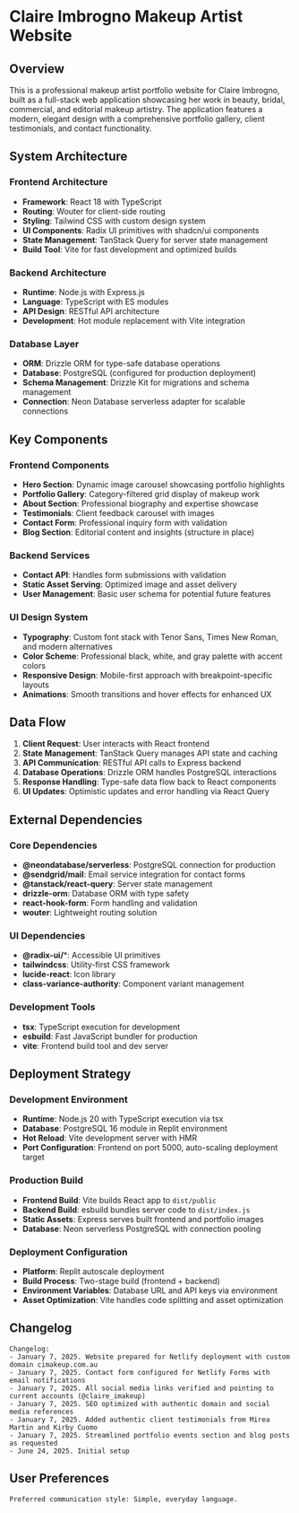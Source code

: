 # Claire Imbrogno Makeup Artist Website

## Overview

This is a professional makeup artist portfolio website for Claire Imbrogno, built as a full-stack web application showcasing her work in beauty, bridal, commercial, and editorial makeup artistry. The application features a modern, elegant design with a comprehensive portfolio gallery, client testimonials, and contact functionality.

## System Architecture

### Frontend Architecture
- **Framework**: React 18 with TypeScript
- **Routing**: Wouter for client-side routing
- **Styling**: Tailwind CSS with custom design system
- **UI Components**: Radix UI primitives with shadcn/ui components
- **State Management**: TanStack Query for server state management
- **Build Tool**: Vite for fast development and optimized builds

### Backend Architecture
- **Runtime**: Node.js with Express.js
- **Language**: TypeScript with ES modules
- **API Design**: RESTful API architecture
- **Development**: Hot module replacement with Vite integration

### Database Layer
- **ORM**: Drizzle ORM for type-safe database operations
- **Database**: PostgreSQL (configured for production deployment)
- **Schema Management**: Drizzle Kit for migrations and schema management
- **Connection**: Neon Database serverless adapter for scalable connections

## Key Components

### Frontend Components
- **Hero Section**: Dynamic image carousel showcasing portfolio highlights
- **Portfolio Gallery**: Category-filtered grid display of makeup work
- **About Section**: Professional biography and expertise showcase
- **Testimonials**: Client feedback carousel with images
- **Contact Form**: Professional inquiry form with validation
- **Blog Section**: Editorial content and insights (structure in place)

### Backend Services
- **Contact API**: Handles form submissions with validation
- **Static Asset Serving**: Optimized image and asset delivery
- **User Management**: Basic user schema for potential future features

### UI Design System
- **Typography**: Custom font stack with Tenor Sans, Times New Roman, and modern alternatives
- **Color Scheme**: Professional black, white, and gray palette with accent colors
- **Responsive Design**: Mobile-first approach with breakpoint-specific layouts
- **Animations**: Smooth transitions and hover effects for enhanced UX

## Data Flow

1. **Client Request**: User interacts with React frontend
2. **State Management**: TanStack Query manages API state and caching
3. **API Communication**: RESTful API calls to Express backend
4. **Database Operations**: Drizzle ORM handles PostgreSQL interactions
5. **Response Handling**: Type-safe data flow back to React components
6. **UI Updates**: Optimistic updates and error handling via React Query

## External Dependencies

### Core Dependencies
- **@neondatabase/serverless**: PostgreSQL connection for production
- **@sendgrid/mail**: Email service integration for contact forms
- **@tanstack/react-query**: Server state management
- **drizzle-orm**: Database ORM with type safety
- **react-hook-form**: Form handling and validation
- **wouter**: Lightweight routing solution

### UI Dependencies
- **@radix-ui/***: Accessible UI primitives
- **tailwindcss**: Utility-first CSS framework
- **lucide-react**: Icon library
- **class-variance-authority**: Component variant management

### Development Tools
- **tsx**: TypeScript execution for development
- **esbuild**: Fast JavaScript bundler for production
- **vite**: Frontend build tool and dev server

## Deployment Strategy

### Development Environment
- **Runtime**: Node.js 20 with TypeScript execution via tsx
- **Database**: PostgreSQL 16 module in Replit environment
- **Hot Reload**: Vite development server with HMR
- **Port Configuration**: Frontend on port 5000, auto-scaling deployment target

### Production Build
- **Frontend Build**: Vite builds React app to `dist/public`
- **Backend Build**: esbuild bundles server code to `dist/index.js`
- **Static Assets**: Express serves built frontend and portfolio images
- **Database**: Neon serverless PostgreSQL with connection pooling

### Deployment Configuration
- **Platform**: Replit autoscale deployment
- **Build Process**: Two-stage build (frontend + backend)
- **Environment Variables**: Database URL and API keys via environment
- **Asset Optimization**: Vite handles code splitting and asset optimization

## Changelog
```
Changelog:
- January 7, 2025. Website prepared for Netlify deployment with custom domain cimakeup.com.au
- January 7, 2025. Contact form configured for Netlify Forms with email notifications
- January 7, 2025. All social media links verified and pointing to current accounts (@claire_imakeup)
- January 7, 2025. SEO optimized with authentic domain and social media references
- January 7, 2025. Added authentic client testimonials from Mirea Martin and Kirby Cuomo
- January 7, 2025. Streamlined portfolio events section and blog posts as requested
- June 24, 2025. Initial setup
```

## User Preferences
```
Preferred communication style: Simple, everyday language.
```